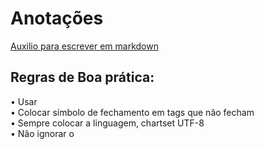 # Anotações

[Auxilio para escrever em markdown](https://docs.github.com/pt/get-started/writing-on-github/getting-started-with-writing-and-formatting-on-github/basic-writing-and-formatting-syntax)

## Regras de Boa prática:
•	Usar <!DOCTYPE html>  
•	Colocar símbolo de fechamento em tags que não fecham <tag/>  
•	Sempre colocar a linguagem, chartset UTF-8  
•	Não ignorar o <title>, e não use em várias páginas  
•	Lowercase sempre que possível para nome de tag, atributo, valores, arquivo  
•	Nomes de atributos e seus valores não devem ser separados por espaço  
•	Fazer indentação  

## HTML

### Ícone:
Ícone minimalista e em ico nome = favicon.ico  
Fundo png  


### Tabela:

* Conjunto de Campos
  
< fieldset >  
< legend >formatar como tabela< /legend >  
< /fieldset >  

* Tabela 

< table >  
< tr >  
< th >< /th >  
< td >< /td >  
< /tr >  
< /table >  

* Lista

< ul >  
< li >< /li >  
< li >< /li >  
< li >< /li >  
< /ul >  

### Formulários:

< forms >Escrever dentro da tag< /forms >  

**Label:** Nome antes da caixinha de resposta  
**Input:** Caixinha de resposta  
**ID:** Configurar label  	
**PlaceHolder:** Colocar descrição dentro da caixinha  
**Name:** Nome da variável  
**Value:** Nome dentro do botão  

[Para ver todos os inputs aperta aqui](https://www.w3schools.com/html/html_form_input_types.asp)  

Exemplo forms de Nome:  
< label for=”idNome” >Nome< /label >  
< input type=”text” name=”nameNome” id=”idNome” placeholder="Digite seu nome..."/ >  

Exemplo forms de Data de Nascimento:  
< label for=” idData” >Data de nascimento< /label >  
< input type=”date” name=”nameData” id=”idData”/ >  

Exemplo forms de CPF:  
< label for=”idCPF” >CPF< /label >  
< input type=”number” name=”nameCPF” id=”idCPF” placeholder="Digite seu CPF..."/ >  

Exemplo forms de Email:  
< label for="idEmail" >E-mail< /label >   
< input type="email" id=" idEmail" name=”nameEmail” placeholder="Digite seu email..."/ >  

Exemplo forms de enviar imagem:  
< label for=”idArquivo” >Arquivo< /label >   
< input type=”file” name=”nameArquivo” id=”idArquivo”/ >  

Exemplo forms de enviar senha:  
< label for=”idSenha” >Senha< /label >  
< input type=”password” name=”nameSenha” id=”idSenha”/ >  

Exemplo forms de um intervalo de números:  
< label for=” idIntervalo” >Intervalo< /label >  
< input type=”rand” name=”nameIntervalo” id=”idIntervalo”/ >  

Exemplo forms de bolinha de marcação:  
< label for=”idBolinha” >Bolinha< /label >   
< input type=”radio” name=”nameBolinha” id=”idBolinha”/ >  
< label for=”idBolinha1” >Bolinha1< /label >  
< input type=”radio” name=”nameBolinha”  id=”idBolinha1”/ >  
< label for=”idBolinha2” >Bolinha2< /label >  
< input type=”radio” name=”nameBolinha”  id=”idBolinha2”/ >  

Exemplo forms de seleção:  
< label for=” idSelecao”>Seleção</label >  
< select id=”idSelecao” >  
	< option value=”MG” >Minas Gerais< /option >  
< option value=”SP” >São Paulo< /option >  
< /select >  


Exemplo forms botão de enviar:  
< input type="submit" value="Enviar" >  

Exemplo forms de resetar  
< input type=”reset” value=”Redefinir”/ >  

### Tag A:  
< a href=”link” >< /a > para linkar a sites da internet  
< a href=”arquivo” >< /a > link para fazer download  

### Linkar: 
< link rel="stylesheet" href="nome do seu arquivo.css" > Linkar css  
< link rel="icon" type="image/x-icon" href="favicon.ico" /> Linkar icon  


## CSS

Hierarquia do css  
Interno (tag style no head), Externo (no arquivo css) e InLine (style na linha)  

Style é um parametro de css inline  
Style em css externo é nada  
Style css interno é uma tag  

### Palheta de Cores
@charset="UTF-8";

rgb
red green e blue  

#000000 preto  
#FFFFFF branco  

#222222 Pares iguais são cinza

#FFDAD9  
#C891AF  
#C5CCD5  
#9DB598  
#EFFFF6  

### Referenciar cor por nome

:root {  
-- nome da cor #000000  
-- nome da cor #000000  
}  

### Sistema de caixa

padding margem interna  
border [borda](https://www.w3schools.com/css/css_border.asp) visivel  
margin espaçamento  
width largura  
height altura  

* Tags  

< div >< /div > divisao  
< header >< /header > cabeçalho  
< nav >< /nav > menu  
< main >< /main > principal  
< footer >< /footer > rodape  

* Extra  

< article >< /article > artigos  
< aside >< /aside > do lado  
< setion >< /setion > seções  

Manter o header, nav e footer estaticos
auto centraliza  

boxlevel uma embaixo da outra display block
inline nevel uma do lado da outra display inline-block

### Site externo

target: "_black" abre pagina em outra guia

### Atalhos:
Alt + z Para o texto não vazar na tela  
Control + shift + p Para envelopar  
! enter Para o cabeçalho do html  
Control + d ou control + shift + l Selecionar palavras iguais  
shift + alt + f Lndentar  
windowns + v Area de Transferencia  

### Extra:
/?size=l para baixar coisas via instagram
a:hover pintar atras do texto selecionavel
a:visited pintar o texto link que já foi visitado
